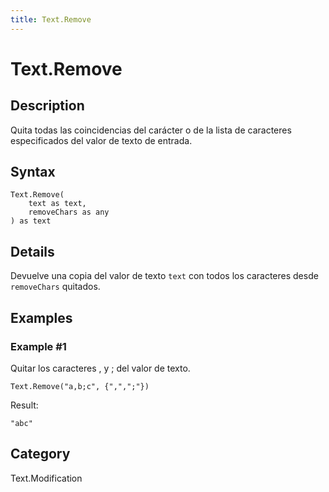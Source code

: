 ```yaml
---
title: Text.Remove
---
```


# Text.Remove


## Description

Quita todas las coincidencias del carácter o de la lista de caracteres especificados del valor de texto de entrada.


## Syntax

```powerquery
Text.Remove(
    text as text,
    removeChars as any
) as text
```


## Details

Devuelve una copia del valor de texto <code>text</code> con todos los caracteres desde <code>removeChars</code> quitados.  


## Examples

### Example #1 
Quitar los caracteres , y ; del valor de texto.
```powerquery
Text.Remove("a,b;c", {",",";"})
```

Result: 
```powerquery
"abc"
```




## Category
Text.Modification

